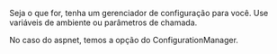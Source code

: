 Seja o que for, tenha um gerenciador de configuração para você.
Use variáveis de ambiente ou parâmetros de chamada.

No caso do aspnet, temos a opção do ConfigurationManager.